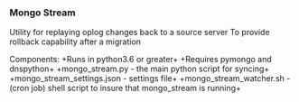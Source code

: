 ### Mongo Stream ###

Utility for replaying oplog changes back to a source server
To provide rollback capability after a migration

Components:
  +Runs in python3.6 or greater+
  +Requires pymongo and dnspython+
  +mongo_stream.py - the main python script for syncing+
  +mongo_stream_settings.json - settings file+
  +mongo_stream_watcher.sh - (cron job) shell script to insure that mongo_stream is running+
